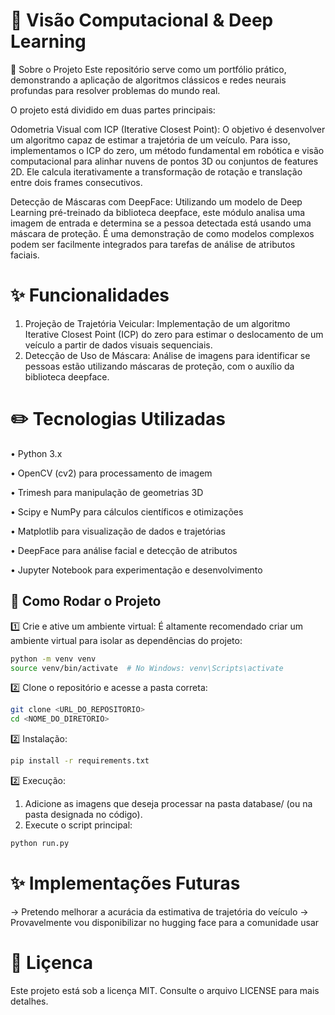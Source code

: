 # 📌 Visão Computacional & Deep Learning

🎯 Sobre o Projeto
Este repositório serve como um portfólio prático, demonstrando a aplicação de algoritmos clássicos e redes neurais profundas para resolver problemas do mundo real.

O projeto está dividido em duas partes principais:

Odometria Visual com ICP (Iterative Closest Point): O objetivo é desenvolver um algoritmo capaz de estimar a trajetória de um veículo. Para isso, implementamos o ICP do zero, um método fundamental em robótica e visão computacional para alinhar nuvens de pontos 3D ou conjuntos de features 2D. Ele calcula iterativamente a transformação de rotação e translação entre dois frames consecutivos.

Detecção de Máscaras com DeepFace: Utilizando um modelo de Deep Learning pré-treinado da biblioteca deepface, este módulo analisa uma imagem de entrada e determina se a pessoa detectada está usando uma máscara de proteção. É uma demonstração de como modelos complexos podem ser facilmente integrados para tarefas de análise de atributos faciais.

# ✨ Funcionalidades

1. Projeção de Trajetória Veicular: Implementação de um algoritmo Iterative Closest Point (ICP) do zero para estimar o deslocamento de um veículo a partir de dados visuais sequenciais.
2. Detecção de Uso de Máscara: Análise de imagens para identificar se pessoas estão utilizando máscaras de proteção, com o auxílio da biblioteca deepface.

# ✏️ Tecnologias Utilizadas

• Python 3.x

• OpenCV (cv2) para processamento de imagem

• Trimesh para manipulação de geometrias 3D

• Scipy e NumPy para cálculos científicos e otimizações

• Matplotlib para visualização de dados e trajetórias

• DeepFace para análise facial e detecção de atributos

• Jupyter Notebook para experimentação e desenvolvimento

## 🚀 Como Rodar o Projeto

1️⃣ Crie e ative um ambiente virtual:
É altamente recomendado criar um ambiente virtual para isolar as dependências do projeto:

```bash
python -m venv venv
source venv/bin/activate  # No Windows: venv\Scripts\activate
```

2️⃣ Clone o repositório e acesse a pasta correta:

```bash
git clone <URL_DO_REPOSITORIO>
cd <NOME_DO_DIRETORIO>
```

2️⃣ Instalação:

```bash
pip install -r requirements.txt
```

2️⃣ Execução:

1. Adicione as imagens que deseja processar na pasta database/ (ou na pasta designada no código).
2. Execute o script principal:

```bash
python run.py
```

# ✨ Implementações Futuras

-> Pretendo melhorar a acurácia da estimativa de trajetória do veículo
-> Provavelmente vou disponibilizar no hugging face para a comunidade usar

# 📄 Liçenca

Este projeto está sob a licença MIT. Consulte o arquivo LICENSE para mais detalhes.
